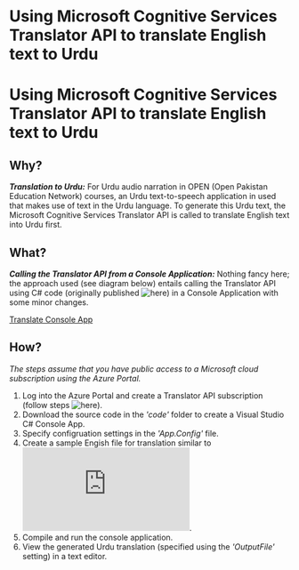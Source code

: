 # Using Microsoft Cognitive Services Translator API to translate English text to Urdu
# Using Microsoft Cognitive Services Translator API to translate English text to Urdu
## Why?
_**Translation to Urdu:**_ For Urdu audio narration in OPEN (Open Pakistan Education Network) courses, an Urdu text-to-speech application in used that makes use of text in the Urdu language. To generate this Urdu text, the Microsoft Cognitive Services Translator API is called to translate English text into Urdu first.
## What?
_**Calling the Translator API from a Console Application:**_ Nothing fancy here; the approach used (see diagram below) entails calling the Translator API using C# code (originally published ![here](https://github.com/MicrosoftTranslator/Text-Translation-API-V3-C-Sharp)) in a Console Application with some minor changes.

[Translate Console App](files/OPEN-TranslateorConsoleApp.png)
## How?
*The steps assume that you have public access to a Microsoft cloud subscription using the Azure Portal.*
1. Log into the Azure Portal and create a Translator API subscription (follow steps ![here](https://docs.microsoft.com/en-us/azure/cognitive-services/translator/translator-how-to-signup)).
1. Download the source code in the _'code'_ folder to create a Visual Studio C# Console App.
1. Specify configruation settings in the _'App.Config'_ file.
1. Create a sample Engish file for translation similar to ![here](https://github.com/OpenEdPakistan/speech/blob/main/files/input.txt).
1. Compile and run the console application.
1. View the generated Urdu translation (specified using the _'OutputFile'_ setting) in a text editor.
